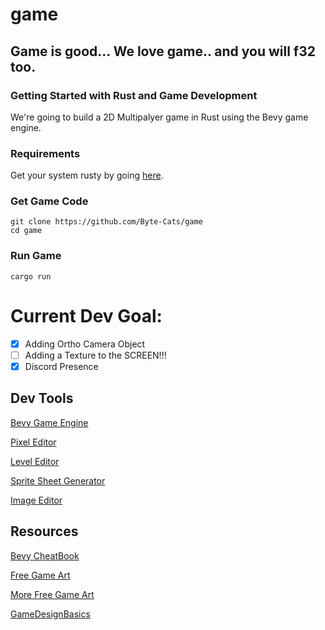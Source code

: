 # game
## Game is good... We love game.. and you will f32 too.
### Getting Started with Rust and Game Development
We're going to build a 2D Multipalyer game in Rust using the Bevy game engine. 

### Requirements
Get your system rusty by going [here](https://www.rust-lang.org/en-US/install.html).

### Get Game Code
```shell
git clone https://github.com/Byte-Cats/game
cd game
```

### Run Game
```shell
cargo run
```
# Current Dev Goal:
- [x] Adding Ortho Camera Object
- [ ] Adding a Texture to the SCREEN!!!
- [x] Discord Presence

## Dev Tools 
[Bevy Game Engine](https://bevyengine.org/)

[Pixel Editor](https://github.com/aseprite/aseprite)

[Level Editor](https://ldtk.io/)

[Sprite Sheet Generator](https://www.codeandweb.com/texturepacker)

[Image Editor](https://krita.org/en/download/krita-desktop/)

## Resources
[Bevy CheatBook](https://bevy-cheatbook.github.io/)

[Free Game Art](https://itch.io/game-assets/free)

[More Free Game Art](https://opengameart.org/)

[GameDesignBasics](https://gameaccessibilityguidelines.com/basic/)
